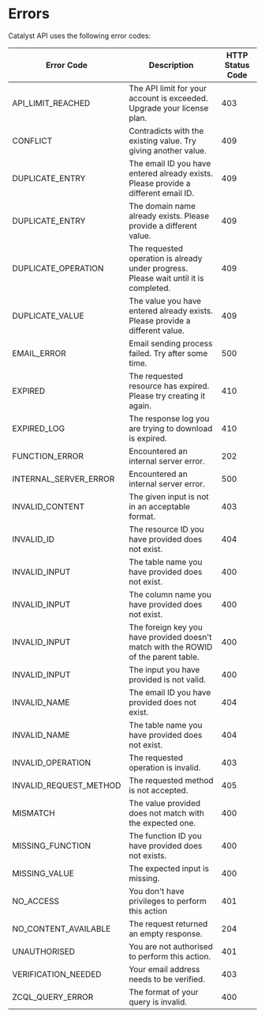 # Errors

Catalyst API uses the following error codes:

Error Code | Description | HTTP Status Code
--------- | ------- | ----------- | 
API_LIMIT_REACHED | The API limit for your account is exceeded. Upgrade your license plan. | 403
CONFLICT | Contradicts with the existing value. Try giving another value. | 409
DUPLICATE_ENTRY | The email ID you have entered already exists. Please provide a different email ID. | 409
DUPLICATE_ENTRY | The domain name already exists. Please provide a different value. | 409
DUPLICATE_OPERATION | The requested operation is already under progress. Please wait until it is completed. | 409
DUPLICATE_VALUE | The value you have entered already exists. Please provide a different value. | 409
EMAIL_ERROR | Email sending process failed. Try after some time. | 500
EXPIRED | The requested resource has expired. Please try creating it again. | 410
EXPIRED_LOG | The response log you are trying to download is expired. | 410
FUNCTION_ERROR | Encountered an internal server error. | 202
INTERNAL_SERVER_ERROR | Encountered an internal server error. | 500
INVALID_CONTENT | The given input is not in an acceptable format. | 403
INVALID_ID | The resource ID you have provided does not exist. | 404
INVALID_INPUT | The table name you have provided does not exist. | 400
INVALID_INPUT | The column name you have provided does not exist. | 400
INVALID_INPUT | The foreign key you have provided doesn't match with the ROWID of the parent table. | 400
INVALID_INPUT | The input you have provided is not valid. | 400
INVALID_NAME | The email ID you have provided does not exist. | 404
INVALID_NAME | The table name you have provided does not exist. | 404
INVALID_OPERATION | The requested operation is invalid. | 403
INVALID_REQUEST_METHOD | The requested method is not accepted. | 405
MISMATCH | The value provided does not match with the expected one. | 400
MISSING_FUNCTION | The function ID you have provided does not exists. | 400
MISSING_VALUE | The expected input is missing. | 400
NO_ACCESS | You don't have privileges to perform this action | 401
NO_CONTENT_AVAILABLE | The request returned an empty response. | 204
UNAUTHORISED | You are not authorised to perform this action. | 401
VERIFICATION_NEEDED | Your email address needs to be verified. | 403
ZCQL_QUERY_ERROR | The format of your query is invalid. | 400
